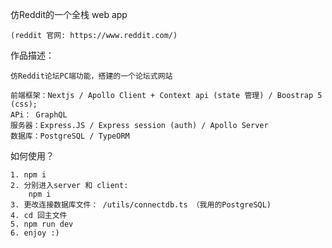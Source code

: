  仿Reddit的一个全栈 web app
    
    (reddit 官网: https://www.reddit.com/) 

作品描述：

    仿Reddit论坛PC端功能，搭建的一个论坛式网站

    前端框架：Nextjs / Apollo Client + Context api (state 管理) / Boostrap 5 (css);
    APi： GraphQL
    服务器：Express.JS / Express session (auth) / Apollo Server
    数据库：PostgreSQL / TypeORM

如何使用？

    1. npm i
    2. 分别进入server 和 client:
        npm i
    3. 更改连接数据库文件： /utils/connectdb.ts （我用的PostgreSQL)
    4. cd 回主文件
    5. npm run dev
    6. enjoy :)
